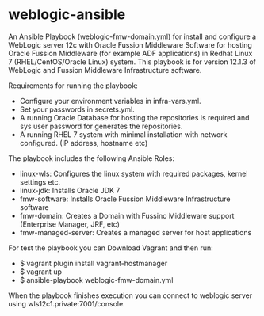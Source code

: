 # weblogic-ansible
An Ansible Playbook (weblogic-fmw-domain.yml) for install and configure a WebLogic server 12c with 
Oracle Fussion Middleware Software for hosting Oracle Fussion Middleware (for example ADF applications) in Redhat Linux 7 (RHEL/CentOS/Oracle Linux) system.
This playbook is for version 12.1.3 of WebLogic and Fussion Middleware Infrastructure software.

Requirements for running the playbook:
- Configure your environment variables in infra-vars.yml. 
- Set your passwords in secrets.yml.
- A running Oracle Database for hosting the repositories is required and sys user password for generates the repositories.
- A running RHEL 7 system with minimal installation with network configured. (IP address, hostname etc)

The playbook includes the following Ansible Roles:
- linux-wls: Configures the linux system with required packages, kernel settings etc.
- linux-jdk: Installs Oracle JDK 7
- fmw-software: Installs Oracle Fussion Middleware Infrastructure software
- fmw-domain: Creates a Domain with Fussino Middleware support (Enterprise Manager, JRF, etc)
- fmw-managed-server: Creates a managed server for host applications

For test the playbook you can Download Vagrant and then run: 
- $ vagrant plugin install vagrant-hostmanager
- $ vagrant up
- $ ansible-playbook weblogic-fmw-domain.yml

When the playbook finishes execution you can connect to weblogic server using wls12c1.private:7001/console.